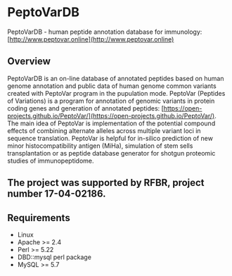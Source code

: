 # PeptoVarDB

PeptoVarDB - human peptide annotation database for immunology: [http://www.peptovar.online](http://www.peptovar.online)

## Overview

PeptoVarDB is an on-line database of annotated peptides based on human genome annotation and public data of human genome common variants created with PeptoVar program in the pupulation mode.
PeptoVar (Peptides of Variations) is a program for annotation of genomic variants in protein coding genes and generation of annotated peptides: [https://open-projects.github.io/PeptoVar/](https://open-projects.github.io/PeptoVar/).
The main idea of PeptoVar is implementation of the potential compound effects of combining alternate alleles across multiple variant loci in sequence translation.
PeptoVar is helpful for in-silico prediction of new minor histocompatibility antigen (MiHa), simulation of stem sells transplantation 
or as peptide database generator for shotgun proteomic studies of immunopeptidome.

## The project was supported by RFBR, project number 17-04-02186.

## Requirements

* Linux
* Apache >= 2.4
* Perl >= 5.22
* DBD::mysql perl package
* MySQL >= 5.7

## 




